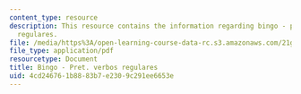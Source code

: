 ```yaml
---
content_type: resource
description: This resource contains the information regarding bingo - pret. verbos
  regulares.
file: /media/https%3A/open-learning-course-data-rc.s3.amazonaws.com/21g-701-spanish-i-fall-2003/4cd246761b8883b7e2309c291ee6653e_MIT21G_701F03_13bingo.pdf
file_type: application/pdf
resourcetype: Document
title: Bingo - Pret. verbos regulares
uid: 4cd24676-1b88-83b7-e230-9c291ee6653e
---
```

